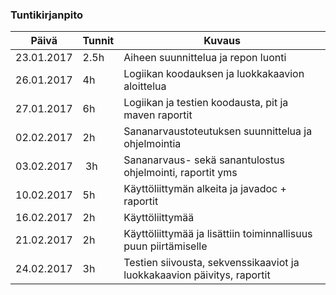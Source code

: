 ### Tuntikirjanpito
| Päivä | Tunnit | Kuvaus |
| ----- | ------ | ------ |
| 23.01.2017 | 2.5h | Aiheen suunnittelua ja repon luonti |
| 26.01.2017 | 4h | Logiikan koodauksen ja luokkakaavion aloittelua |
| 27.01.2017 | 6h | Logiikan ja testien koodausta, pit ja maven raportit |
| 02.02.2017 | 2h | Sananarvaustoteutuksen suunnittelua ja ohjelmointia |
| 03.02.2017 | 3h | Sananarvaus- sekä sanantulostus ohjelmointi, raportit yms |
| 10.02.2017 | 5h | Käyttöliittymän alkeita ja javadoc + raportit |
| 16.02.2017 | 2h | Käyttöliittymää |
| 21.02.2017 | 2h | Käyttöliittymää ja lisättiin toiminnallisuus puun piirtämiselle |
| 24.02.2017 | 3h | Testien siivousta, sekvenssikaaviot ja luokkakaavion päivitys, raportit |

